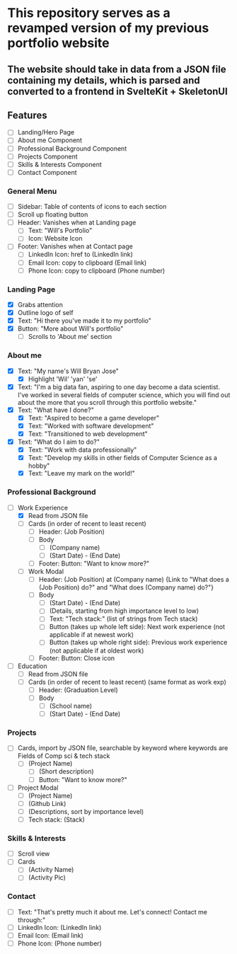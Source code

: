 # This repository serves as a revamped version of my previous portfolio website
## The website should take in data from a JSON file containing my details, which is parsed and converted to a frontend in SvelteKit + SkeletonUI

## Features
- [ ] Landing/Hero Page
- [ ] About me Component
- [ ] Professional Background Component
- [ ] Projects Component
- [ ] Skills & Interests Component
- [ ] Contact Component

### General Menu
- [ ] Sidebar: Table of contents of icons to each section
- [ ] Scroll up floating button
- [ ] Header: Vanishes when at Landing page
    - [ ] Text: "Will's Portfolio"
    - [ ] Icon: Website Icon
- [ ] Footer: Vanishes when at Contact page
    - [ ] LinkedIn Icon: href to (LinkedIn link)
    - [ ] Email Icon: copy to clipboard (Email link)
    - [ ] Phone Icon: copy to clipboard (Phone number)

### Landing Page
- [x] Grabs attention
- [x] Outline logo of self
- [x] Text: "Hi there you've made it to my portfolio"
- [x] Button: "More about Will's portfolio"
    - [ ] Scrolls to 'About me' section

### About me
- [x] Text: "My name's Will Bryan Jose"
    - [x] Highlight 'Wil' 'yan' 'se'
- [x] Text: "I'm a big data fan, aspiring to one day become a data scientist. I've worked in several fields of computer science, which you will find out about the more that you scroll through this portfolio website."
- [x] Text: "What have I done?"
    - [x] Text: "Aspired to become a game developer"
    - [x] Text: "Worked with software development"
    - [x] Text: "Transitioned to web development"
- [x] Text: "What do I aim to do?"
    - [x] Text: "Work with data professionally"
    - [x] Text: "Develop my skills in other fields of Computer Science as a hobby"
    - [x] Text: "Leave my mark on the world!"

### Professional Background
- [ ] Work Experience
    - [x] Read from JSON file
    - [ ] Cards (in order of recent to least recent)
        - [ ] Header: (Job Position)
        - [ ] Body
            - [ ] (Company name)
            - [ ] (Start Date) - (End Date)
        - [ ] Footer: Button: "Want to know more?"
    - [ ] Work Modal
        - [ ] Header: (Job Position) at (Company name) {Link to "What does a (Job Position) do?" and "What does (Company name) do?"}
        - [ ] Body
            - [ ] (Start Date) - (End Date)
            - [ ] (Details, starting from high importance level to low)
            - [ ] Text: "Tech stack:" (list of strings from Tech stack)
            - [ ] Button (takes up whole left side): Next work experience (not applicable if at newest work)
            - [ ] Button (takes up whole right side): Previous work experience (not applicable if at oldest work)
        - [ ] Footer: Button: Close icon
- [ ] Education
    - [ ] Read from JSON file
    - [ ] Cards (in order of recent to least recent) (same format as work exp)
        - [ ] Header: (Graduation Level)
        - [ ] Body
            - [ ] (School name)
            - [ ] (Start Date) - (End Date)

### Projects
- [ ] Cards, import by JSON file, searchable by keyword where keywords are Fields of Comp sci & tech stack
    - [ ] (Project Name)
        - [ ] (Short description)
        - [ ] Button: "Want to know more?"
- [ ] Project Modal
    - [ ] (Project Name)
    - [ ] (Github Link)
    - [ ] (Descriptions, sort by importance level)
    - [ ] Tech stack: (Stack)

### Skills & Interests
- [ ] Scroll view
- [ ] Cards
    - [ ] (Activity Name)
    - [ ] (Activity Pic)

### Contact 
- [ ] Text: "That's pretty much it about me. Let's connect! Contact me through:"
- [ ] LinkedIn Icon: (LinkedIn link)
- [ ] Email Icon: (Email link)
- [ ] Phone Icon: (Phone number)